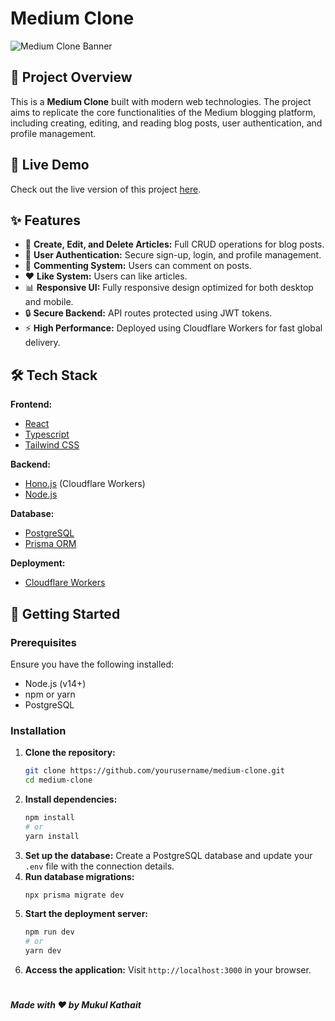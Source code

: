 # Medium Clone

![Medium Clone Banner](https://your-banner-url.com) <!-- Optional: Add a banner image link -->

## 🚀 Project Overview

This is a **Medium Clone** built with modern web technologies. The project aims to replicate the core functionalities of the Medium blogging platform, including creating, editing, and reading blog posts, user authentication, and profile management.

## 🎨 Live Demo

Check out the live version of this project [here]([https://your-live-demo-url.com](https://medium-six-puce.vercel.app/)).


## ✨ Features

- 📝 **Create, Edit, and Delete Articles:** Full CRUD operations for blog posts.
- 👥 **User Authentication:** Secure sign-up, login, and profile management.
- 💬 **Commenting System:** Users can comment on posts.
- ❤️ **Like System:** Users can like articles.
- 📊 **Responsive UI:** Fully responsive design optimized for both desktop and mobile.
- 🔒 **Secure Backend:** API routes protected using JWT tokens.
- ⚡ **High Performance:** Deployed using Cloudflare Workers for fast global delivery.

## 🛠 Tech Stack

**Frontend:**
- [React](https://reactjs.org/)
- [Typescript](https://www.typescriptlang.org/)
- [Tailwind CSS](https://tailwindcss.com/)

**Backend:**
- [Hono.js](https://hono.dev/) (Cloudflare Workers)
- [Node.js](https://nodejs.org/)

**Database:**
- [PostgreSQL](https://www.postgresql.org/)
- [Prisma ORM](https://www.prisma.io/)

**Deployment:**
- [Cloudflare Workers](https://workers.cloudflare.com/)

## 🚀 Getting Started

### Prerequisites

Ensure you have the following installed:
- Node.js (v14+)
- npm or yarn
- PostgreSQL

### Installation

1. **Clone the repository:**
   ```bash
   git clone https://github.com/yourusername/medium-clone.git
   cd medium-clone

2. **Install dependencies:**
   ```bash
   npm install
   # or
   yarn install

3. **Set up the database:**
   Create a PostgreSQL database and update your `.env` file with the connection details.
4. **Run database migrations:**
   ```bash
   npx prisma migrate dev
5. **Start the deployment server:**
   ```bash
   npm run dev 
   # or 
   yarn dev
6. **Access the application:**
   Visit `http://localhost:3000` in your browser.
#

##### Made with ❤️ by Mukul Kathait
